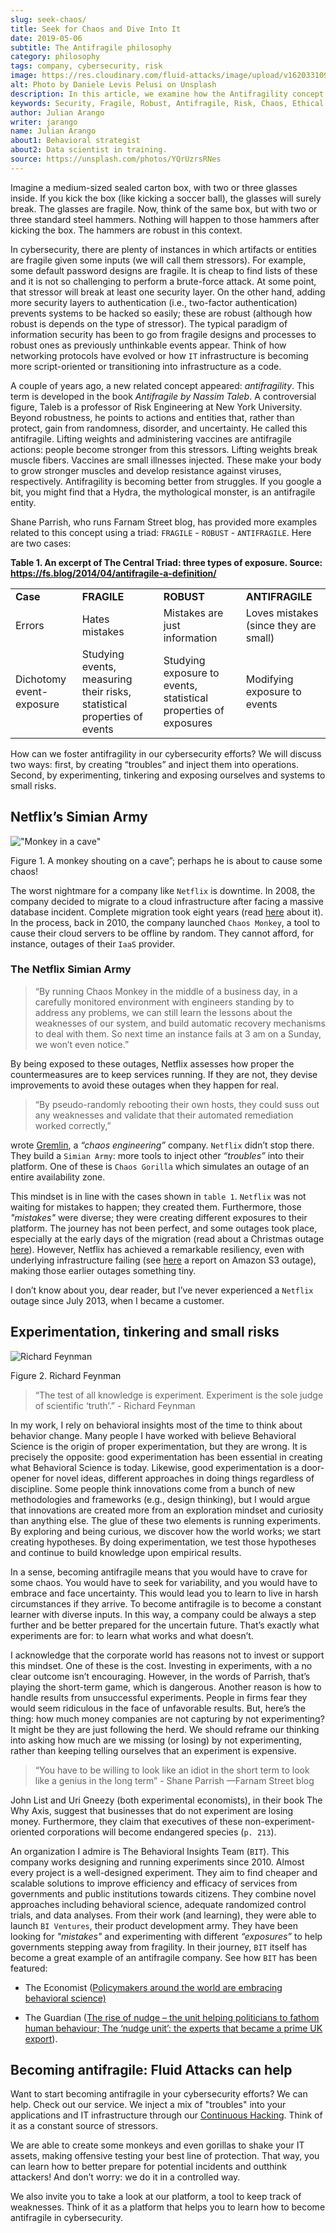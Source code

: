 ```yaml
---
slug: seek-chaos/
title: Seek for Chaos and Dive Into It
date: 2019-05-06
subtitle: The Antifragile philosophy
category: philosophy
tags: company, cybersecurity, risk
image: https://res.cloudinary.com/fluid-attacks/image/upload/v1620331094/blog/seek-chaos/cover_bvvxp3.webp
alt: Photo by Daniele Levis Pelusi on Unsplash
description: In this article, we examine how the Antifragility concept can inform design decisions, change the mindset of cybersecurity teams, and affect your business.
keywords: Security, Fragile, Robust, Antifragile, Risk, Chaos, Ethical Hacking, Pentesting
author: Julian Arango
writer: jarango
name: Julian Arango
about1: Behavioral strategist
about2: Data scientist in training.
source: https://unsplash.com/photos/YQrUzrsRNes
---
```


Imagine a medium-sized sealed carton box, with two or three glasses
inside. If you kick the box (like kicking a soccer ball), the glasses
will surely break. The glasses are fragile. Now, think of the same box,
but with two or three standard steel hammers. Nothing will happen to
those hammers after kicking the box. The hammers are robust in this
context.

In cybersecurity, there are plenty of instances in which artifacts or
entities are fragile given some inputs (we will call them stressors).
For example, some default password designs are fragile. It is cheap to
find lists of these and it is not so challenging to perform a
brute-force attack. At some point, that stressor will break at least one
security layer. On the other hand, adding more security layers to
authentication (i.e., two-factor authentication) prevents systems to be
hacked so easily; these are robust (although how robust is depends on
the type of stressor). The typical paradigm of information security has
been to go from fragile designs and processes to robust ones as
previously unthinkable events appear. Think of how networking protocols
have evolved or how `IT` infrastructure is becoming more script-oriented
or transitioning into infrastructure as a code.

A couple of years ago, a new related concept appeared: *antifragility*.
This term is developed in the book *Antifragile by Nassim Taleb*. A
controversial figure, Taleb is a professor of Risk Engineering at New
York University. Beyond robustness, he points to actions and entities
that, rather than protect, gain from randomness, disorder, and
uncertainty. He called this antifragile. Lifting weights and
administering vaccines are antifragile actions: people become stronger
from this stressors. Lifting weights break muscle fibers. Vaccines are
small illnesses injected. These make your body to grow stronger muscles
and develop resistance against viruses, respectively. Antifragility is
becoming better from struggles. If you google a bit, you might find that
a Hydra, the mythological monster, is an antifragile entity.

Shane Parrish, who runs Farnam Street blog, has provided more examples
related to this concept using a triad: `FRAGILE` - `ROBUST` -
`ANTIFRAGILE`. Here are two cases:

<div class="tc">

**Table 1. An excerpt of The Central Triad: three types of exposure. Source:\
<https://fs.blog/2014/04/antifragile-a-definition/>**

</div>

|                          |                                                                          |                                                                  |                                       |
| ------------------------ | ------------------------------------------------------------------------ | ---------------------------------------------------------------- | ------------------------------------- |
| **Case**                 | **FRAGILE**                                                              | **ROBUST**                                                       | **ANTIFRAGILE**                       |
| Errors                   | Hates mistakes                                                           | Mistakes are just information                                    | Loves mistakes (since they are small) |
| Dichotomy event-exposure | Studying events, measuring their risks, statistical properties of events | Studying exposure to events, statistical properties of exposures | Modifying exposure to events          |

How can we foster antifragility in our cybersecurity efforts? We will
discuss two ways: first, by creating “troubles” and inject them into
operations. Second, by experimenting, tinkering and exposing ourselves
and systems to small risks.

## Netflix’s Simian Army

<div class="imgblock">

!["Monkey in a cave"](https://res.cloudinary.com/fluid-attacks/image/upload/v1620331093/blog/seek-chaos/monkey_unzaj3.webp)

<div class="title">

Figure 1. A monkey shouting on a cave”; perhaps he is about to cause some chaos!

</div>

</div>

The worst nightmare for a company like `Netflix` is downtime. In 2008,
the company decided to migrate to a cloud infrastructure after facing a
massive database incident. Complete migration took eight years (read
[here](https://media.netflix.com/en/company-blog/completing-the-netflix-cloud-migration)
about it). In the process, back in 2010, the company launched `Chaos
Monkey`, a tool to cause their cloud servers to be offline by random.
They cannot afford, for instance, outages of their `IaaS` provider.

### The Netflix Simian Army

> “By running Chaos Monkey in the middle of a business day, in a
> carefully monitored environment with engineers standing by to address
> any problems, we can still learn the lessons about the weaknesses of
> our system, and build automatic recovery mechanisms to deal with them.
> So next time an instance fails at 3 am on a Sunday, we won’t even
> notice.”

By being exposed to these outages,
Netflix assesses how proper the countermeasures are
to keep services running.
If they are not,
they devise improvements
to avoid these outages when they happen for real.

> “By pseudo-randomly rebooting their own hosts, they could suss out any
> weaknesses and validate that their automated remediation worked
> correctly,”

wrote [Gremlin](https://www.gremlin.com/chaos-monkey/), a *“chaos
engineering”* company. `Netflix` didn’t stop there. They build a `Simian
Army`: more tools to inject other *“troubles”* into their platform. One
of these is `Chaos Gorilla` which simulates an outage of an entire
availability zone.

<div>
<cta-banner
buttontxt="Read more"
link="/solutions/red-teaming/"
title="Get started with Fluid Attacks' Red Teaming solution right now"
/>
</div>

This mindset is in line with the cases shown in `table 1`. `Netflix` was
not waiting for mistakes to happen; they created them. Furthermore,
those *"mistakes"* were diverse; they were creating different exposures
to their platform. The journey has not been perfect, and some outages
took place, especially at the early days of the migration (read about a
Christmas outage
[here](https://medium.com/netflix-techblog/a-closer-look-at-the-christmas-eve-outage-d7b409a529ee)).
However, Netflix has achieved a remarkable resiliency, even with
underlying infrastructure failing (see
[here](https://www.networkworld.com/article/3178076/why-netflix-didnt-sink-when-amazon-s3-went-down.html)
a report on Amazon S3 outage), making those earlier outages something
tiny.

I don’t know about you, dear reader, but I’ve never experienced a
`Netflix` outage since July 2013, when I became a customer.

## Experimentation, tinkering and small risks

<div class="imgblock">

![Richard Feynman](https://res.cloudinary.com/fluid-attacks/image/upload/v1620331094/blog/seek-chaos/feynman_vbcjy0.webp)

<div class="title">

Figure 2. Richard Feynman

</div>

</div>

> “The test of all knowledge is experiment. Experiment is the sole judge
> of scientific ‘truth’.” - Richard Feynman

In my work, I rely on behavioral insights most of the time to think
about behavior change. Many people I have worked with believe Behavioral
Science is the origin of proper experimentation, but they are wrong. It
is precisely the opposite: good experimentation has been essential in
creating what Behavioral Science is today. Likewise, good
experimentation is a door-opener for novel ideas, different approaches
in doing things regardless of discipline. Some people think innovations
come from a bunch of new methodologies and frameworks (e.g., design
thinking), but I would argue that innovations are created more from an
exploration mindset and curiosity than anything else. The glue of these
two elements is running experiments. By exploring and being curious, we
discover how the world works; we start creating hypotheses. By doing
experimentation, we test those hypotheses and continue to build
knowledge upon empirical results.

In a sense, becoming antifragile means that you would have to crave for
some chaos. You would have to seek for variability, and you would have
to embrace and face uncertainty. This would lead you to learn to live in
harsh circumstances if they arrive. To become antifragile is to become a
constant learner with diverse inputs. In this way, a company could be
always a step further and be better prepared for the uncertain future.
That’s exactly what experiments are for: to learn what works and what
doesn’t.

I acknowledge that the corporate world has reasons not to invest or
support this mindset. One of these is the cost. Investing in
experiments, with a no clear outcome isn’t encouraging. However, in the
words of Parrish, that’s playing the short-term game, which is
dangerous. Another reason is how to handle results from unsuccessful
experiments. People in firms fear they would seem ridiculous in the face
of unfavorable results. But, here’s the thing: how much money companies
are not capturing by not experimenting? It might be they are just
following the herd. We should reframe our thinking into asking how much
are we missing (or losing) by not experimenting, rather than keeping
telling ourselves that an experiment is expensive.

> “You have to be willing to look like an idiot in the short term to
> look like a genius in the long term” - Shane Parrish —Farnam Street
> blog

John List and Uri Gneezy (both experimental economists), in their book
The Why Axis, suggest that businesses that do not experiment are losing
money. Furthermore, they claim that executives of these
non-experiment-oriented corporations will become endangered species
(`p. 213`).

An organization I admire is The Behavioral Insights Team (`BIT`). This
company works designing and running experiments since 2010. Almost every
project is a well-designed experiment. They aim to find cheaper and
scalable solutions to improve efficiency and efficacy of services from
governments and public institutions towards citizens. They combine novel
approaches including behavioral science, adequate randomized control
trials, and data analyses. From their work (and learning), they were
able to launch `BI Ventures`, their product development army. They have
been looking for *"mistakes"* and experimenting with different
*“exposures”* to help governments stepping away from fragility. In
their journey, `BIT` itself has become a great example of an antifragile
company. See how `BIT` has been featured:

- The Economist ([Policymakers around the world are embracing
  behavioral
  science)](https://www.economist.com/international/2017/05/18/policymakers-around-the-world-are-embracing-behavioural-science)

- The Guardian ([The rise of nudge – the unit helping politicians to
  fathom human behaviour; The ‘nudge unit’: the experts that became a
  prime UK
  export](https://www.theguardian.com/public-leaders-network/2015/jul/23/rise-nudge-unit-politicians-human-behaviour)).

## Becoming antifragile: Fluid Attacks can help

Want to start becoming antifragile in your cybersecurity efforts?
We can help.
Check out our service.
We inject a mix of "troubles"
into your applications and IT infrastructure
through our [Continuous Hacking](../../services/continuous-hacking).
Think of it as a constant source of stressors.

We are able to create some monkeys and even gorillas to shake your IT
assets, making offensive testing your best line of protection. That way,
you can learn how to better prepare for potential incidents and outthink
attackers\! And don’t worry: we do it in a controlled way.

We also invite you to take a look at our platform,
a tool to keep track of weaknesses.
Think of it as a platform that helps you to learn
how to become antifragile in cybersecurity.
